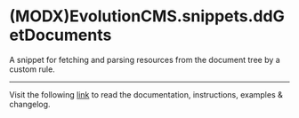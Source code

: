 # (MODX)EvolutionCMS.snippets.ddGetDocuments

A snippet for fetching and parsing resources from the document tree by a custom rule.
___
Visit the following [link](http://code.divandesign.biz/modx/ddgetdocuments) to read the documentation, instructions, examples & changelog.